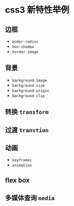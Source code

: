 # css3 新特性举例
## 边框
* `boder-radius`
* `box-shadow`
* `border-image`
## 背景
* `background-image`
* `background-size`
* `background-origin`
* `background-clip`
## 转换 `transform`
## 过渡 `transtion`
## 动画 
* `keyframes`
* `animation`
## flex box
## 多媒体查询 `media`